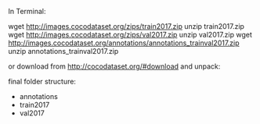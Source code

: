 In Terminal:

wget http://images.cocodataset.org/zips/train2017.zip
unzip train2017.zip
wget http://images.cocodataset.org/zips/val2017.zip
unzip val2017.zip
wget http://images.cocodataset.org/annotations/annotations_trainval2017.zip
unzip annotations_trainval2017.zip

or download from http://cocodataset.org/#download and unpack:

final folder structure:
- annotations
- train2017
- val2017
